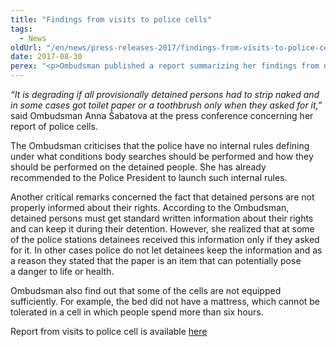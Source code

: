```yaml
---
title: "Findings from visits to police cells"
tags:
  - News
oldUrl: "/en/news/press-releases-2017/findings-from-visits-to-police-cells/"
date: 2017-08-30
perex: "<p>Ombudsman published a report summarizing her findings from unannounced visits to 47 cells for provisional detention at 14 district police stations. Ombudsman came to conclusion that provisionally detained people are sometimes humiliated and their rights, privacy and dignity might be violated.</p>"
---
```


<!-- imported from the old website -->

<p><i>“It is degrading if all provisionally detained persons had to strip naked and in some cases got toilet paper or a toothbrush only when they asked for it,”</i> said Ombudsman Anna Šabatova at the press conference concerning her report of police cells.</p> <p>The Ombudsman criticises that the police have no internal rules defining under what conditions body searches should be performed and how they should be performed on the detained people. She has already recommended to the Police President to launch such internal rules.</p> <p>Another critical remarks concerned the fact that detained persons are not properly informed about their rights. According to the Ombudsman, detained persons must get standard written information about their rights and can keep it during their detention. However, she realized that at some of the police stations detainees received this information only if they asked for it. In other cases police do not let detainees keep the information and as a reason they stated that the paper is an item that can potentially pose a danger to life or health.</p> <p>Ombudsman also find out that some of the cells are not equipped sufficiently. For example, the bed did not have a mattress, which cannot be tolerated in a cell in which people spend more than six hours.</p><p> Report from visits to police cell is available <a href="/uploads-import/ESO/22-2017-NZ_Souhrnna_zprava_Policejni_cely_2017_EN.pdf" target="_blank">here</a></p>
